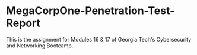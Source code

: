 # MegaCorpOne-Penetration-Test-Report
This is the assignment for Modules 16 &amp; 17 of Georgia Tech's Cybersecurity and Networking Bootcamp.
